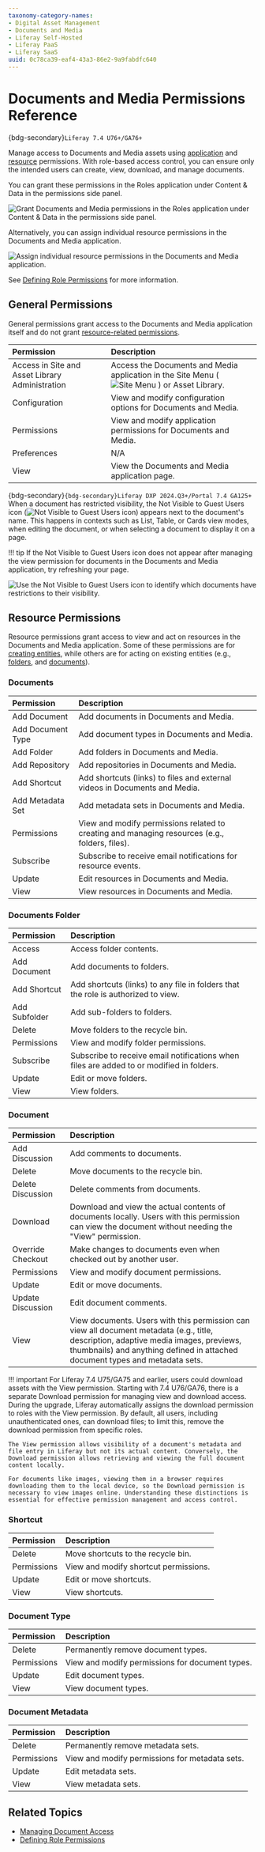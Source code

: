 ```yaml
---
taxonomy-category-names:
- Digital Asset Management
- Documents and Media
- Liferay Self-Hosted
- Liferay PaaS
- Liferay SaaS
uuid: 0c78ca39-eaf4-43a3-86e2-9a9fabdfc640
---
```


# Documents and Media Permissions Reference

{bdg-secondary}`Liferay 7.4 U76+/GA76+`

Manage access to Documents and Media assets using [application](#general-permissions) and [resource](#resource-permissions) permissions. With role-based access control, you can ensure only the intended users can create, view, download, and manage documents.

You can grant these permissions in the Roles application under Content & Data in the permissions side panel.

![Grant Documents and Media permissions in the Roles application under Content & Data in the permissions side panel.](./documents-and-media-permissions-reference/images/01.png)

Alternatively, you can assign individual resource permissions in the Documents and Media application.

![Assign individual resource permissions in the Documents and Media application.](./documents-and-media-permissions-reference/images/02.png)

See [Defining Role Permissions](../../../../users-and-permissions/roles-and-permissions/defining-role-permissions.md) for more information.

## General Permissions

General permissions grant access to the Documents and Media application itself and do not grant [resource-related permissions](#resource-permissions).

| Permission                                      | Description                                                                                                                              |
|:------------------------------------------------|:-----------------------------------------------------------------------------------------------------------------------------------------|
| Access in Site and Asset Library Administration | Access the Documents and Media application in the Site Menu ( ![Site Menu](../../../../images/icon-product-menu.png) ) or Asset Library. |
| Configuration                                   | View and modify configuration options for Documents and Media.                                                                           |
| Permissions                                     | View and modify application permissions for Documents and Media.                                                                         |
| Preferences                                     | N/A                                                                                                                                      |
| View                                            | View the Documents and Media application page.                                                                                           |

{bdg-secondary}`{bdg-secondary}Liferay DXP 2024.Q3+/Portal 7.4 GA125+` When a document has restricted visibility, the Not Visible to Guest Users icon (![Not Visible to Guest Users icon](../../../../images/icon-password-policies.png)) appears next to the document's name. This happens in contexts such as List, Table, or Cards view modes, when editing the document, or when selecting a document to display it on a page.

!!! tip
    If the Not Visible to Guest Users icon does not appear after managing the view permission for documents in the Documents and Media application, try refreshing your page.

![Use the Not Visible to Guest Users icon to identify which documents have restrictions to their visibility.](./documents-and-media-permissions-reference/images/03.png)

## Resource Permissions

Resource permissions grant access to view and act on resources in the Documents and Media application. Some of these permissions are for [creating entities](#documents), while others are for acting on existing entities (e.g., [folders](#documents-folder), and [documents](#document)).

### Documents

| Permission        | Description                                                                                    |
|:------------------|:-----------------------------------------------------------------------------------------------|
| Add Document      | Add documents in Documents and Media.                                                          |
| Add Document Type | Add document types in Documents and Media.                                                     |
| Add Folder        | Add folders in Documents and Media.                                                            |
| Add Repository    | Add repositories in Documents and Media.                                                       |
| Add Shortcut      | Add shortcuts (links) to files and external videos in Documents and Media.                     |
| Add Metadata Set  | Add metadata sets in Documents and Media.                                                      |
| Permissions       | View and modify permissions related to creating and managing resources (e.g., folders, files). |
| Subscribe         | Subscribe to receive email notifications for resource events.                                  |
| Update            | Edit resources in Documents and Media.                                                         |
| View              | View resources in Documents and Media.                                                         |

### Documents Folder

| Permission    | Description                                                                              |
|:--------------|:-----------------------------------------------------------------------------------------|
| Access        | Access folder contents.                                                                  |
| Add Document  | Add documents to folders.                                                                |
| Add Shortcut  | Add shortcuts (links) to any file in folders that the role is authorized to view.        |
| Add Subfolder | Add sub-folders to folders.                                                              |
| Delete        | Move folders to the recycle bin.                                                         |
| Permissions   | View and modify folder permissions.                                                      |
| Subscribe     | Subscribe to receive email notifications when files are added to or modified in folders. |
| Update        | Edit or move folders.                                                                    |
| View          | View folders.                                                                            |

### Document

| Permission        | Description                                                                                                                                                                                                          |
| :---------------- | :------------------------------------------------------------------------------------------------------------------------------------------------------------------------------------------------------------------- |
| Add Discussion    | Add comments to documents.                                                                                                                                                                                           |
| Delete            | Move documents to the recycle bin.                                                                                                                                                                                   |
| Delete Discussion | Delete comments from documents.                                                                                                                                                                                      |
| Download          | Download and view the actual contents of documents locally. Users with this permission can view the document without needing the "View" permission.                                                                  |
| Override Checkout | Make changes to documents even when checked out by another user.                                                                                                                                                     |
| Permissions       | View and modify document permissions.                                                                                                                                                                                |
| Update            | Edit or move documents.                                                                                                                                                                                              |
| Update Discussion | Edit document comments.                                                                                                                                                                                              |
| View              | View documents. Users with this permission can view all document metadata (e.g., title, description, adaptive media images, previews, thumbnails) and anything defined in attached document types and metadata sets. |

!!! important
    For Liferay 7.4 U75/GA75 and earlier, users could download assets with the View permission. Starting with 7.4 U76/GA76, there is a separate Download permission for managing view and download access. During the upgrade, Liferay automatically assigns the download permission to roles with the View permission. By default, all users, including unauthenticated ones, can download files; to limit this, remove the download permission from specific roles.

    The View permission allows visibility of a document's metadata and file entry in Liferay but not its actual content. Conversely, the Download permission allows retrieving and viewing the full document content locally.

    For documents like images, viewing them in a browser requires downloading them to the local device, so the Download permission is necessary to view images online. Understanding these distinctions is essential for effective permission management and access control.

### Shortcut

| Permission  | Description                           |
|:------------|:--------------------------------------|
| Delete      | Move shortcuts to the recycle bin.    |
| Permissions | View and modify shortcut permissions. |
| Update      | Edit or move shortcuts.               |
| View        | View shortcuts.                       |

### Document Type

| Permission  | Description                                     |
|:------------|:------------------------------------------------|
| Delete      | Permanently remove document types.              |
| Permissions | View and modify permissions for document types. |
| Update      | Edit document types.                            |
| View        | View document types.                            |

### Document Metadata

| Permission  | Description                                    |
|:------------|:-----------------------------------------------|
| Delete      | Permanently remove metadata sets.              |
| Permissions | View and modify permissions for metadata sets. |
| Update      | Edit metadata sets.                            |
| View        | View metadata sets.                            |

## Related Topics

- [Managing Document Access](./permissions-and-documents.md)
- [Defining Role Permissions](../../../../users-and-permissions/roles-and-permissions/defining-role-permissions.md)
